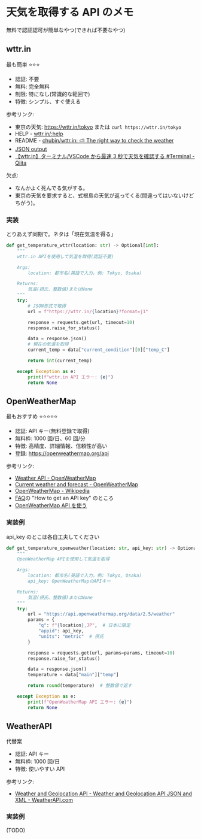 # 天気を取得する API のメモ

無料で認証認可が簡単なやつ(できれば不要なやつ)

## wttr.in

最も簡単 ⭐⭐⭐

- 認証: 不要
- 無料: 完全無料
- 制限: 特になし(常識的な範囲で)
- 特徴: シンプル、すぐ使える

参考リンク:

- 東京の天気: <https://wttr.in/tokyo> または `curl https://wttr.in/tokyo`
- HELP - [wttr.in/:help](https://wttr.in/:help)
- README - [chubin/wttr.in: :partly_sunny: The right way to check the weather](https://github.com/chubin/wttr.in?tab=readme-ov-file#readme)
- [JSON output](https://github.com/chubin/wttr.in?tab=readme-ov-file#json-output)
- [【wttr.in】ターミナル/VSCode から最速 3 秒で天気を確認する #Terminal - Qiita](https://qiita.com/shirokuma89dev/items/1d86d4caec2d3cd1402d)

欠点:

- なんかよく死んでる気がする。
- 東京の天気を要求すると、式根島の天気が返ってくる(間違ってはいないけどちがう)。

### 実装

とりあえず同期で。ネタは「現在気温を得る」

```python
def get_temperature_wttr(location: str) -> Optional[int]:
    """
    wttr.in APIを使用して気温を取得(認証不要)

    Args:
        location: 都市名(英語で入力。例: Tokyo, Osaka)

    Returns:
        気温(摂氏、整数値)またはNone
    """
    try:
        # JSON形式で取得
        url = f"https://wttr.in/{location}?format=j1"

        response = requests.get(url, timeout=10)
        response.raise_for_status()

        data = response.json()
        # 現在の気温を取得
        current_temp = data["current_condition"][0]["temp_C"]

        return int(current_temp)

    except Exception as e:
        print(f"wttr.in API エラー: {e}")
        return None
```

## OpenWeatherMap

最もおすすめ ⭐⭐⭐⭐⭐

- 認証: API キー(無料登録で取得)
- 無料枠: 1000 回/日、60 回/分
- 特徴: 高精度、詳細情報、信頼性が高い
- 登録: https://openweathermap.org/api

参考リンク:

- [Weather API - OpenWeatherMap](https://openweathermap.org/api)
- [Current weather and forecast - OpenWeatherMap](https://openweathermap.org/)
- [OpenWeatherMap - Wikipedia](https://ja.wikipedia.org/wiki/OpenWeatherMap)
- [FAQ](https://openweathermap.org/faq)の "How to get an API key" のところ
- [OpenWeatherMap API を使う](https://zenn.dev/shimpo/articles/open-weather-map-go-20250209)

### 実装例

api_key のとこは各自工夫してください

```python
def get_temperature_openweather(location: str, api_key: str) -> Optional[int]:
    """
    OpenWeatherMap APIを使用して気温を取得

    Args:
        location: 都市名(英語で入力。例: Tokyo, Osaka)
        api_key: OpenWeatherMapのAPIキー

    Returns:
        気温(摂氏、整数値)またはNone
    """
    try:
        url = "https://api.openweathermap.org/data/2.5/weather"
        params = {
            "q": f"{location},JP",  # 日本に限定
            "appid": api_key,
            "units": "metric"  # 摂氏
        }

        response = requests.get(url, params=params, timeout=10)
        response.raise_for_status()

        data = response.json()
        temperature = data["main"]["temp"]

        return round(temperature)  # 整数値で返す

    except Exception as e:
        print(f"OpenWeatherMap API エラー: {e}")
        return None
```

## WeatherAPI

代替案

- 認証: API キー
- 無料枠: 1000 回/日
- 特徴: 使いやすい API

参考リンク:

- [Weather and Geolocation API - Weather and Geolocation API JSON and XML - WeatherAPI.com](https://www.weatherapi.com/docs/)

### 実装例

(TODO)
